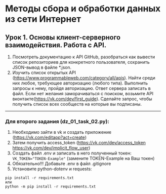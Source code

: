 # Методы сбора и обработки данных из сети Интернет


## Урок 1. Основы клиент-серверного взаимодействия. Работа с API.
1. Посмотреть документацию к API GitHub, разобраться как вывести список репозиториев для конкретного пользователя, сохранить JSON-вывод в файле *.json.
2. Изучить список открытых API (https://www.programmableweb.com/category/all/apis). Найти среди них любое, требующее авторизацию (любого типа). Выполнить запросы к нему, пройдя авторизацию. Ответ сервера записать в файл. Если нет желания заморачиваться с поиском, возьмите API вконтакте(https://vk.com/dev/first_guide). Сделайте запрос, чтобы получить список всех сообществ на которые вы подписаны.

---
### Для второго задания (dz_01_task_02.py):
1. Необходимо зайти в vk и создать приложение (https://vk.com/editapp?act=create)
2. Затем получить access_token
(https://vk.com/dev/access_token
https://vk.com/dev/implicit_flow_user)
3. Создать файл .env и записать в него полученный токен:
```VK_TOKEN="TOKEN-Example"``` (замените TOKEN-Example на Ваш токен)
4. Обязательно!!! Добавьте .env в файл .gitignore
5. Установите python-dotenv и requests:
```
pip install -r requirements.txt
или
python -m pip install -r requirements.txt
```